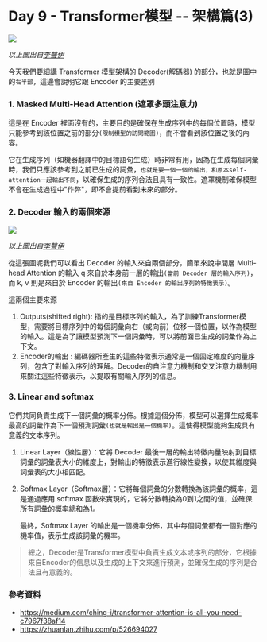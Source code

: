 # Day 9 - Transformer模型 -- 架構篇(3)

![](C:\Users\User\Pictures\transformers.jpg)

_以上圖出自[李謦伊](https://medium.com/@chingi071)_

今天我們要細講 Transformer 模型架構的 Decoder(解碼器) 的部分，也就是圖中的`右半部`，這邊會說明它跟 Encoder 的主要差別

### 1. Masked Multi-Head Attention  (遮罩多頭注意力)

這是在 Encoder 裡面沒有的，主要目的是確保在生成序列中的每個位置時，模型只能參考到該位置之前的部分`(限制模型的訪問範圍)`，而不會看到該位置之後的內容。

它在生成序列（如機器翻譯中的目標語句生成）時非常有用，因為在生成每個詞彙時，我們只應該參考到之前已生成的詞彙，`也就是要一個一個的輸出，和原本self-attention一起輸出不同`，以確保生成的序列合法且具有一致性。遮罩機制確保模型不會在生成過程中"作弊"，即不會提前看到未來的部分。

### 2. Decoder 輸入的兩個來源
![](C:\Users\User\Pictures\decoder.jpg) 

_以上圖出自[李謦伊](https://medium.com/@chingi071)_

從這張圖呢我們可以看出 Decoder 的輸入來自兩個部分，簡單來說中間層 Multi-head Attention 的輸入 q 來自於本身前一層的輸出`(當前 Decoder 層的輸入序列)`，而 k, v 則是來自於 Encoder 的輸出`(來自 Encoder 的輸出序列的特徵表示)`。

這兩個主要來源

1. Outputs(shifted right): 指的是目標序列的輸入，為了訓練Transformer模型，需要將目標序列中的每個詞彙向右（或向前）位移一個位置，以作為模型的輸入。這是為了讓模型預測下一個詞彙時，可以將前面已生成的詞彙作為上下文。
2. Encoder的輸出 : 編碼器所產生的這些特徵表示通常是一個固定維度的向量序列，包含了對輸入序列的理解。Decoder的自注意力機制和交叉注意力機制用來關注這些特徵表示，以提取有關輸入序列的信息。

### 3. Linear and softmax

它們共同負責生成下一個詞彙的概率分佈。根據這個分佈，模型可以選擇生成概率最高的詞彙作為下一個預測詞彙`(也就是輸出是一個機率)`。這使得模型能夠生成具有意義的文本序列。

1. Linear Layer（線性層）：它將 Decoder 最後一層的輸出特徵向量映射到目標詞彙的詞彙表大小的維度上，對輸出的特徵表示進行線性變換，以使其維度與詞彙表的大小相匹配。
2. Softmax Layer（Softmax層）：它將每個詞彙的分數轉換為該詞彙的概率，這是通過應用 softmax 函數來實現的，它將分數轉換為0到1之間的值，並確保所有詞彙的概率總和為1。
   
   最終，Softmax Layer 的輸出是一個機率分佈，其中每個詞彙都有一個對應的機率值，表示生成該詞彙的機率。

>總之，Decoder是Transformer模型中負責生成文本或序列的部分，它根據來自Encoder的信息以及生成的上下文來進行預測，並確保生成的序列是合法且有意義的。

### 參考資料
- <https://medium.com/ching-i/transformer-attention-is-all-you-need-c7967f38af14>
- <https://zhuanlan.zhihu.com/p/526694027>
